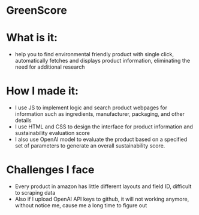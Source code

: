 # GreenScore

# What is it:

- help you to find environmental friendly product with single click, automatically fetches and displays product information, eliminating the need for additional research

# How I made it:

- I use JS to implement logic and search product webpages for information such as ingredients, manufacturer, packaging, and other details
- I use HTML and CSS to design the interface for product information and sustainability evaluation score
- I also use OpenAI model to evaluate the product based on a specified set of parameters to generate an overall sustainability score.

# Challenges I face

- Every product in amazon has little different layouts and field ID, difficult to scraping data
- Also if I upload OpenAI API keys to github, it will not working anymore, without notice me, cause me a long time to figure out
